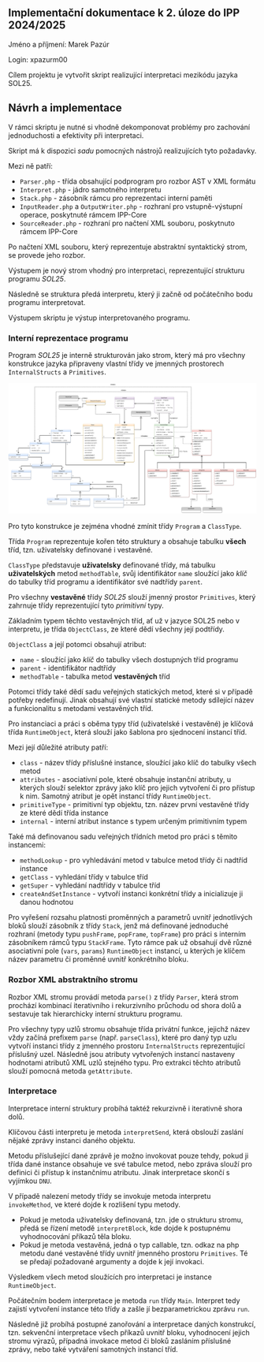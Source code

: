 ## Implementační dokumentace k 2. úloze do IPP 2024/2025
Jméno a příjmení: Marek Pazúr

Login: xpazurm00

Cílem projektu je vytvořit skript realizující interpretaci mezikódu jazyka SOL25.

## Návrh a implementace

V rámci skriptu je nutné si vhodně dekomponovat problémy pro zachování jednoduchosti a efektivity při interpretaci.

Skript má k dispozici *sadu* pomocných nástrojů realizujících tyto požadavky.

Mezi ně patří:
- `Parser.php` - třída obsahující podprogram pro rozbor AST v XML formátu
- `Interpret.php` - jádro samotného interpretu
- `Stack.php` - zásobník rámcu pro reprezentaci interní paměti
- `InputReader.php` a `OutputWriter.php` - rozhraní pro vstupně-výstupní operace, poskytnuté rámcem IPP-Core
- `SourceReader.php` - rozhraní pro načtení XML souboru, poskytnuto rámcem IPP-Core

Po načtení XML souboru, který reprezentuje abstraktní syntaktický strom, se provede jeho rozbor.

Výstupem je nový strom vhodný pro interpretaci, reprezentující strukturu programu *SOL25*.

Následně se struktura předá interpretu, který ji začně od počátečního bodu programu interpretovat.

Výstupem skriptu je výstup interpretovaného programu.

### Interní reprezentace programu

Program *SOL25* je interně strukturován jako strom, který má pro všechny konstrukce jazyka připraveny vlastní třídy ve jmenných prostorech `InternalStructs` a `Primitives`.

![Diagram](diagram.svg)

Pro tyto konstrukce je zejména vhodné zmínit třídy `Program` a `ClassType`.

Třída `Program` reprezentuje kořen této struktury a obsahuje tabulku **všech** tříd, tzn. uživatelsky definované i vestavěné.

`ClassType` představuje **uživatelsky** definované třídy, má tabulku **uživatelských** metod `methodTable`, svůj identifikátor `name` sloužící jako *klíč* do tabulky tříd programu a identifikátor své nadtřídy `parent`.
 
Pro všechny **vestavěné** třídy *SOL25* slouží jmenný prostor `Primitives`, který zahrnuje třídy reprezentující tyto *primitivní* typy.

Základním typem těchto vestavěných tříd, ať už v jazyce SOL25 nebo v interpretu, je třída `ObjectClass`, ze které dědí všechny její podtřídy.

`ObjectClass` a její potomci obsahují atribut:
- `name` - sloužící jako *klíč* do tabulky všech dostupných tříd programu
- `parent` - identifikátor nadtřídy
- `methodTable` - tabulka metod **vestavěných** tříd 

Potomci třídy také dědí sadu veřejných statických metod, které si v případě potřeby redefinují. Jinak obsahují své vlastní statické metody sdílející název a funkcionalitu s metodami vestavěných tříd.

Pro instanciaci a práci s oběma typy tříd (uživatelské i vestavěné) je klíčová třída `RuntimeObject`, která slouží jako šablona pro sjednocení instancí tříd.

Mezi její důležité atributy patří:
- `class` - název třídy příslušné instance, sloužící jako klíč do tabulky všech metod
- `attributes` - asociativní pole, které obsahuje instanční atributy, u kterých slouží selektor zprávy jako klíč pro jejich vytvoření či pro přístup k nim. Samotný atribut je opět instancí třídy `RuntimeObject`.
- `primitiveType` - primitivní typ objektu, tzn. název první vestavěné třídy ze které dědí třída instance
- `internal` - interní atribut instance s typem určeným primitivním typem

Také má definovanou sadu veřejných třídních metod pro práci s těmito instancemi:
- `methodLookup` - pro vyhledávání metod v tabulce metod třídy či nadtříd instance
- `getClass` -  vyhledání třídy v tabulce tříd
- `getSuper` - vyhledání nadtřídy v tabulce tříd
- `createAndSetInstance` - vytvoří instanci konkrétní třídy a inicializuje ji danou hodnotou

Pro vyřešení rozsahu platnosti proměnných a parametrů uvnitř jednotlivých bloků slouží zásobník z třídy `Stack`, jenž má definované jednoduché rozhraní (metody typu `pushFrame`, `popFrame`, `topFrame`) pro práci s interním zásobníkem rámců typu `StackFrame`. Tyto rámce pak už obsahují dvě různé asociativní pole (`vars`, `params`) `RuntimeObject` instancí, u kterých je klíčem název parametru či proměnné uvnitř konkrétního bloku. 

### Rozbor XML abstraktního stromu

Rozbor XML stromu provádí metoda `parse()` z třídy `Parser`, která strom prochází kombinací iterativního i rekurzivního průchodu od shora dolů a sestavuje tak hierarchicky interní strukturu programu.

Pro všechny typy uzlů stromu obsahuje třída privátní funkce, jejichž název vždy začíná prefixem `parse` (např. `parseClass`), které pro daný typ uzlu vytvoří instanci třídy z jmenného prostoru `InternalStructs` reprezentující příslušný uzel. Následně jsou atributy vytvořených instancí nastaveny hodnotami atributů XML uzlů stejného typu. Pro extrakci těchto atributů slouží pomocná metoda `getAttribute`.

### Interpretace

Interpretace interní struktury probíhá taktéž rekurzivně i iterativně shora dolů.

Klíčovou části interpretu je metoda `interpretSend`, která obslouží zaslání nějaké zprávy instanci daného objektu.

Metodu příslušející dané zprávě je možno invokovat pouze tehdy, pokud ji třída dané instance obsahuje ve své tabulce metod, nebo zpráva slouží pro definici či přístup k instančnímu atributu. Jinak interpretace skončí s vyjímkou `DNU`.

V případě nalezení metody třídy se invokuje metoda interpretu `invokeMethod`, ve které dojde k rozlišení typu metody.
- Pokud je metoda uživatelsky definovaná, tzn. jde o strukturu stromu, předá se řízení metodě `interpretBlock`, kde dojde k postupnému vyhodnocování příkazů těla bloku.
- Pokud je metoda vestavěná, jedná o typ callable, tzn. odkaz na php metodu dané vestavěné třídy uvnitř jmenného prostoru `Primitives`. Té se předají požadované argumenty a dojde k její invokaci.

Výsledkem všech metod sloužících pro interpretaci je instance `RuntimeObject`.

Počátečním bodem interpretace je metoda `run` třídy `Main`. Interpret tedy zajistí vytvoření instance této třídy a zašle jí bezparametrickou zprávu `run`.

Následně již probíhá postupné zanořování a interpretace daných konstrukcí, tzn. sekvenční interpretace všech příkazů uvnitř bloku, vyhodnocení jejich stromu výrazů, případná invokace metod či bloků zasláním příslušné zprávy, nebo také vytváření samotných instancí tříd.